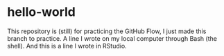 # hello-world
This repository is (still) for practicing the GitHub Flow, I just made this branch to practice.
A line I wrote on my local computer through Bash (the shell). 
And this is a line I wrote in RStudio.
